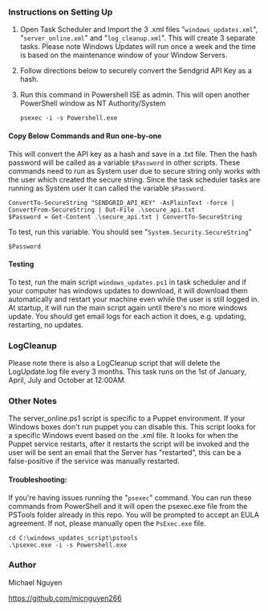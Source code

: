 ### Instructions on Setting Up

1. Open Task Scheduler and Import the 3 .xml files "`windows_updates.xml`", "`server_online.xml`" and "`log_cleanup.xml`". 
This will create 3 separate tasks. Please note Windows Updates will run once a week and the time is based on the 
maintenance window of your Window Servers.

2. Follow directions below to securely convert the Sendgrid API Key as a hash.

3. Run this command in Powershell ISE as admin. This will open another PowerShell window as NT Authority/System

    `psexec -i -s Powershell.exe`

#### Copy Below Commands and Run one-by-one
This will convert the API key as a hash and save in a .txt file. Then the hash password will be called as a variable `$Password` in other scripts.
These commands need to run as System user due to secure string only works with the user which created the secure string. 
Since the task scheduler tasks are running as System user it can called the variable `$Password`.

    ConvertTo-SecureString "SENDGRID_API_KEY" -AsPlainText -force | ConvertFrom-SecureString | Out-File .\secure_api.txt
    $Password = Get-Content .\secure_api.txt | ConvertTo-SecureString

To test, run this variable. You should see "`System.Security.SecureString`"

    $Password

#### Testing
To test, run the main script `windows_updates.ps1` in task scheduler and if your computer has windows updates to download, it will download
them automatically and restart your machine even while the user is still logged in. At startup, it will run the main script again until there's
no more windows update. You should get email logs for each action it does, e.g. updating, restarting, no updates.

### LogCleanup
Please note there is also a LogCleanup script that will delete the LogUpdate.log file every 3 months. 
This task runs on the 1st of January, April, July and October at 12:00AM.

### Other Notes
The server_online.ps1 script is specific to a Puppet environment. If your Windows boxes don't run puppet you can disable this.
This script looks for a specific Windows event based on the .xml file. It looks for when the Puppet service restarts, after it restarts
the script will be invoked and the user will be sent an email that the Server has "restarted", this can be a false-positive if the 
service was manually restarted.

#### Troubleshooting:
If you're having issues running the "`psexec`" command. You can run these commands from PowerShell and it will open the psexec.exe file 
from the PSTools folder already in this repo. You will be prompted to accept an EULA agreement. 
If not, please manually open the `PsExec.exe` file.

    cd C:\windows_updates_script\pstools
    .\psexec.exe -i -s Powershell.exe

### Author
Michael Nguyen 

https://github.com/micnguyen266